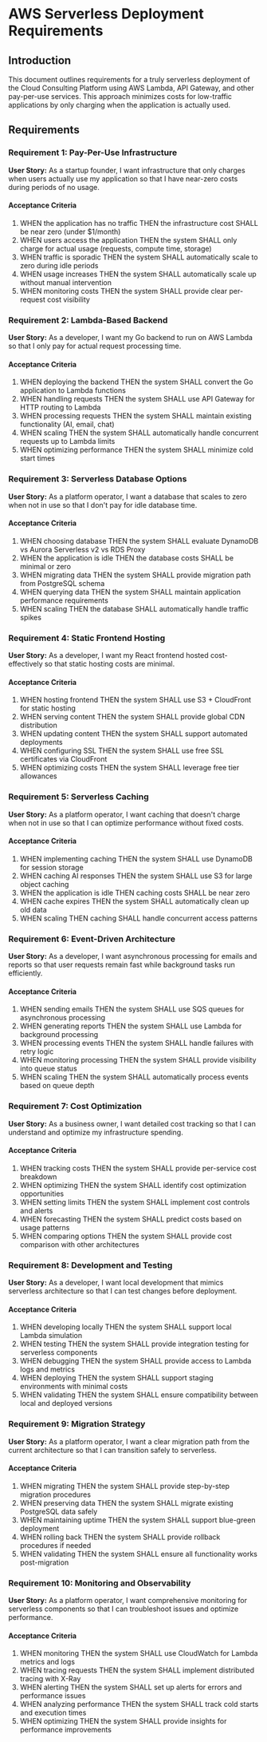 # AWS Serverless Deployment Requirements

## Introduction

This document outlines requirements for a truly serverless deployment of the Cloud Consulting Platform using AWS Lambda, API Gateway, and other pay-per-use services. This approach minimizes costs for low-traffic applications by only charging when the application is actually used.

## Requirements

### Requirement 1: Pay-Per-Use Infrastructure

**User Story:** As a startup founder, I want infrastructure that only charges when users actually use my application so that I have near-zero costs during periods of no usage.

#### Acceptance Criteria

1. WHEN the application has no traffic THEN the infrastructure cost SHALL be near zero (under $1/month)
2. WHEN users access the application THEN the system SHALL only charge for actual usage (requests, compute time, storage)
3. WHEN traffic is sporadic THEN the system SHALL automatically scale to zero during idle periods
4. WHEN usage increases THEN the system SHALL automatically scale up without manual intervention
5. WHEN monitoring costs THEN the system SHALL provide clear per-request cost visibility

### Requirement 2: Lambda-Based Backend

**User Story:** As a developer, I want my Go backend to run on AWS Lambda so that I only pay for actual request processing time.

#### Acceptance Criteria

1. WHEN deploying the backend THEN the system SHALL convert the Go application to Lambda functions
2. WHEN handling requests THEN the system SHALL use API Gateway for HTTP routing to Lambda
3. WHEN processing requests THEN the system SHALL maintain existing functionality (AI, email, chat)
4. WHEN scaling THEN the system SHALL automatically handle concurrent requests up to Lambda limits
5. WHEN optimizing performance THEN the system SHALL minimize cold start times

### Requirement 3: Serverless Database Options

**User Story:** As a platform operator, I want a database that scales to zero when not in use so that I don't pay for idle database time.

#### Acceptance Criteria

1. WHEN choosing database THEN the system SHALL evaluate DynamoDB vs Aurora Serverless v2 vs RDS Proxy
2. WHEN the application is idle THEN the database costs SHALL be minimal or zero
3. WHEN migrating data THEN the system SHALL provide migration path from PostgreSQL schema
4. WHEN querying data THEN the system SHALL maintain application performance requirements
5. WHEN scaling THEN the database SHALL automatically handle traffic spikes

### Requirement 4: Static Frontend Hosting

**User Story:** As a developer, I want my React frontend hosted cost-effectively so that static hosting costs are minimal.

#### Acceptance Criteria

1. WHEN hosting frontend THEN the system SHALL use S3 + CloudFront for static hosting
2. WHEN serving content THEN the system SHALL provide global CDN distribution
3. WHEN updating content THEN the system SHALL support automated deployments
4. WHEN configuring SSL THEN the system SHALL use free SSL certificates via CloudFront
5. WHEN optimizing costs THEN the system SHALL leverage free tier allowances

### Requirement 5: Serverless Caching

**User Story:** As a platform operator, I want caching that doesn't charge when not in use so that I can optimize performance without fixed costs.

#### Acceptance Criteria

1. WHEN implementing caching THEN the system SHALL use DynamoDB for session storage
2. WHEN caching AI responses THEN the system SHALL use S3 for large object caching
3. WHEN the application is idle THEN caching costs SHALL be near zero
4. WHEN cache expires THEN the system SHALL automatically clean up old data
5. WHEN scaling THEN caching SHALL handle concurrent access patterns

### Requirement 6: Event-Driven Architecture

**User Story:** As a developer, I want asynchronous processing for emails and reports so that user requests remain fast while background tasks run efficiently.

#### Acceptance Criteria

1. WHEN sending emails THEN the system SHALL use SQS queues for asynchronous processing
2. WHEN generating reports THEN the system SHALL use Lambda for background processing
3. WHEN processing events THEN the system SHALL handle failures with retry logic
4. WHEN monitoring processing THEN the system SHALL provide visibility into queue status
5. WHEN scaling THEN the system SHALL automatically process events based on queue depth

### Requirement 7: Cost Optimization

**User Story:** As a business owner, I want detailed cost tracking so that I can understand and optimize my infrastructure spending.

#### Acceptance Criteria

1. WHEN tracking costs THEN the system SHALL provide per-service cost breakdown
2. WHEN optimizing THEN the system SHALL identify cost optimization opportunities
3. WHEN setting limits THEN the system SHALL implement cost controls and alerts
4. WHEN forecasting THEN the system SHALL predict costs based on usage patterns
5. WHEN comparing options THEN the system SHALL provide cost comparison with other architectures

### Requirement 8: Development and Testing

**User Story:** As a developer, I want local development that mimics serverless architecture so that I can test changes before deployment.

#### Acceptance Criteria

1. WHEN developing locally THEN the system SHALL support local Lambda simulation
2. WHEN testing THEN the system SHALL provide integration testing for serverless components
3. WHEN debugging THEN the system SHALL provide access to Lambda logs and metrics
4. WHEN deploying THEN the system SHALL support staging environments with minimal costs
5. WHEN validating THEN the system SHALL ensure compatibility between local and deployed versions

### Requirement 9: Migration Strategy

**User Story:** As a platform operator, I want a clear migration path from the current architecture so that I can transition safely to serverless.

#### Acceptance Criteria

1. WHEN migrating THEN the system SHALL provide step-by-step migration procedures
2. WHEN preserving data THEN the system SHALL migrate existing PostgreSQL data safely
3. WHEN maintaining uptime THEN the system SHALL support blue-green deployment
4. WHEN rolling back THEN the system SHALL provide rollback procedures if needed
5. WHEN validating THEN the system SHALL ensure all functionality works post-migration

### Requirement 10: Monitoring and Observability

**User Story:** As a platform operator, I want comprehensive monitoring for serverless components so that I can troubleshoot issues and optimize performance.

#### Acceptance Criteria

1. WHEN monitoring THEN the system SHALL use CloudWatch for Lambda metrics and logs
2. WHEN tracing requests THEN the system SHALL implement distributed tracing with X-Ray
3. WHEN alerting THEN the system SHALL set up alerts for errors and performance issues
4. WHEN analyzing performance THEN the system SHALL track cold starts and execution times
5. WHEN optimizing THEN the system SHALL provide insights for performance improvements